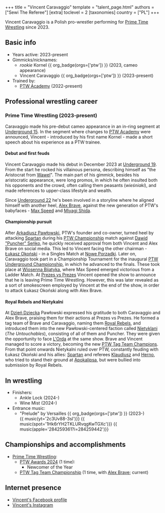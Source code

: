 +++
title = "Vincent Caravaggio"
template = "talent_page.html"
authors = ["Sewi The Referee"]
[extra]
toclevel = 2
[taxonomies]
country = ["PL"]
+++

Vincent Caravaggio is a Polish pro-wrestler performing for [Prime Time Wrestling](@/o/ptw.md) since 2023.

## Basic info

* Years active: 2023-present
* Gimmicks/nicknames:
  - _rookie_ Kornel  {{ org_badge(orgs=['ptw']) }} (2023, cameo appearance)
  - Vincent Caravaggio {{ org_badge(orgs=['ptw']) }} (2023-present)
* Trained by:
  - [PTW Academy](@/o/ptw-academy.md) (2022-present)

## Professional wrestling career

### Prime Time Wrestling (2023-present)

Caravaggio made his pre-debut cameo appearance in an in-ring segment at [Underground 15](@/e/ptw/2023-05-28-ptw-underground-15.md). In the segment where changes to [PTW Academy](@/o/ptw-academy.md) were announced, Vincent - introduced by his first name Kornel - made a short speech about his experience as a PTW trainee.

#### Debut and first feuds

Vincent Caravaggio made his debut in December 2023 at [Underground 19](@/e/ptw/2023-12-09-ptw-underground-19.md). From the start he rocked his villainous persona, describing himself as "the Aristocrat from [Wawel][wiki-wawel]". The main part of his gimmick, besides his aristocratic appearance, were long promos, in which he often insulted both his opponents and the crowd, often calling them peasants (_wieśniaki_), and made references to upper-class lifestyle and wealth.

Since [Underground 22](@/e/ptw/2024-08-25-ptw-underground-22.md) he's been involved in a storyline where he aligned himself with another heel, [Alex Brave](@/w/alex-brave.md), against the new generation of PTW's babyfaces - [Max Speed](@/w/max-speed.md) and [Miyagi Shida](@/w/miyagi-shida.md).

#### Championship pursuit

After [Arkadiusz Pawłowski](@/w/pan-pawlowski.md), PTW's founder and co-owner, turned heel by attacking [Spartan](@/w/spartan.md) during his [PTW Championship](@/c/ptw-championship.md) match against [Dawid "Puncher" Seńko](@/w/puncher.md), he quickly received approval from both Vincent and Alex Brave on social media. This led to Vincent facing the other chairman - [Łukasz Okoński](@/w/lukasz-okonski.md) - in a Singles Match at [Nowe Porządki](@/e/ptw/2025-01-11-ptw-nowe-porzadki.md).
Later on, Caravaggio took part in a Championship Tournament for the inaugural [PTW Underground Championship](@/c/ptw-underground-championship.md), in which he advanced to the finals. These took place at [Wiosenna Bijatyka](@/e/ptw/2025-03-15-ptw-wiosenna-bijatyka.md), where Max Speed emerged victorious from a Ladder Match. At [Prezes vs Prezes](@/e/ptw/2025-04-12-ptw-prezes-vs-prezes.md) Vincent opened the show to announce that he is leaving Prime Time Wrestling. However, this was later revealed as a sort of smokescreen employed by Vincent at the end of the show, in order to attack Łukasz Okoński along with Alex Brave. 

#### Royal Rebels and Nietykalni

At [Dzień Dziecka](@/e/ptw/2025-05-31-ptw-dzien-dziecka.md) Pawłowski expressed his gratitude to both Caravaggio and Alex Brave, praising them for their actions at Prezes vs Prezes. He formed a tag team of Brave and Caravaggio, naming them [Royal Rebels](@/tt/royal-rebels.md), and introduced them into the new Pawłowski-centered faction called [Nietyklani](@/tt/nietykalni.md) (_The Untouchables_), consisting of all of them and Puncher. They were given the opportunity to face [L'Orda](@/tt/l-orda.md) at the same show. Brave and Vincent managed to score a victory, becoming the new [PTW Tag Team Champions](@/c/ptw-tag-team-championship.md). From that point onwards Nietykalni ruled over PTW, constantly feuding with Łukasz Okoński and his allies: [Spartan](@/w/spartan.md) and referees [Klaudiusz](@/w/sedzia-klaudiusz.md) and [Herno](@/w/sedzia-herno.md), who tried to stand their ground at [Apokalipsa](@/e/ptw/2025-08-30-ptw-apokalipsa.md), but were bullied into submission by Royal Rebels.

## In wrestling

* Finishers:
  - Ankle Lock (2024-)
  - Wine Mist (2024-)
* Entrance music:
  - "Prelude" by Versailles
    {{ org_badge(orgs=['ptw']) }} (2023-) <br>
    {{ music(yt='2c3Uv88-3sI')}}
    {{ music(spot='1Hk6rYH2TKLURvqgKwTGXc')}}
    {{ music(apple='284259361?i=284259442')}}

## Championships and accomplishments

* [Prime Time Wrestling](@/o/ptw.md):
  - [PTW Awards 2024](@/a/ptw-awards-2024.md) (1 time):
    * Newcomer of the Year
  - [PTW Tag Team Championship](@/c/ptw-tag-team-championship.md) (1 time, with [Alex Brave](@/w/alex-brave.md); current)

## Internet presence

* [Vincent's Facebook profile](https://www.facebook.com/vincent.caravaggio)
* [Vincent's Instagram](https://www.instagram.com/vincentcaravaggio/)

[wiki-wawel]: https://en.wikipedia.org/wiki/Wawel_Castle
